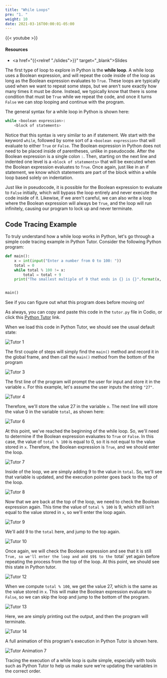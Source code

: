 ```yaml
---
title: "While Loops"
pre: "1. "
weight: 10
date: 2021-03-16T00:00:01-05:00
---
```


{{< youtube  >}}

#### Resources

* <a href="{{<relref "./slides">}}" target="_blank">Slides</a>

The first type of loop to explore in Python is the **while loop**. A while loop uses a Boolean expression, and will repeat the code inside of the loop as long as the Boolean expression evaluates to `True`. These loops are typically used when we want to repeat some steps, but we aren't sure exactly how many times it must be done. Instead, we typically know that there is some condition that must be `True` while we repeat the code, and once it turns `False` we can stop looping and continue with the program.

The general syntax for a while loop in Python is shown here:

```python
while <boolean expression>:
    <block of statements>
```

Notice that this syntax is very similar to an if statement. We start with the keyword `while`, followed by some sort of a `<boolean expression>` that will evaluate to either `True` or `False`. The Boolean expression in Python does not need to be placed inside of parentheses, unlike in pseudocode. After the Boolean expression is a single colon `:`. Then, starting on the next line and indented one level is a `<block of statements>` that will be executed when the Boolean expression evaluates to `True`. Once again, just like in an if statement, we know which statements are part of the block within a while loop based solely on indentation. 

Just like in pseudocode, it is possible for the Boolean expression to evaluate to `False` initially, which will bypass the loop entirely and never execute the code inside of it. Likewise, if we aren't careful, we can also write a loop where the Boolean expression will always be `True`, and the loop will run infinitely, causing our program to lock up and never terminate. 

## Code Tracing Example

To truly understand how a while loop works in Python, let's go through a simple code tracing example in Python Tutor. Consider the following Python program:

```python
def main():
    x = int(input("Enter a number from 0 to 100: "))
    total = 0
    while total % 100 != x:
        total = total + 9
    print("The smallest multiple of 9 that ends in {} is {}".format(x, total))


main()
```

See if you can figure out what this program does before moving on!

As always, you can copy and paste this code in the `tutor.py` file in Codio, or click this [Python Tutor](https://pythontutor.com/visualize.html#code=def%20main%28%29%3A%0A%20%20%20%20x%20%3D%20int%28input%28%22Enter%20a%20number%20from%200%20to%20100%22%29%29%0A%20%20%20%20total%20%3D%200%0A%20%20%20%20while%20total%20%25%20100%20!%3D%20x%3A%0A%20%20%20%20%20%20%20%20total%20%3D%20total%20%2B%209%0A%20%20%20%20print%28%22The%20smallest%20multiple%20of%209%20that%20ends%20in%20%7B%7D%20is%20%7B%7D%22.format%28x,%20total%29%29%0A%0A%0Amain%28%29&cumulative=false&curInstr=0&heapPrimitives=nevernest&mode=display&origin=opt-frontend.js&py=3&rawInputLstJSON=%5B%5D&textReferences=false) link.

When we load this code in Python Tutor, we should see the usual default state:

![Tutor 1](/images/lab11/tutor7_1.png)

The first couple of steps will simply find the `main()` method and record it in the global frame, and then call the `main()` method from the bottom of the program

![Tutor 3](/images/lab11/tutor7_3.png)

The first line of the program will prompt the user for input and store it in the variable `x`. For this example, let's assume the user inputs the string `"27"`.

![Tutor 4](/images/lab11/tutor7_4.png)

Therefore, we'll store the value $27$ in the variable `x`. The next line will store the value $0$ in the variable `total`, as shown here:

![Tutor 6](/images/lab11/tutor7_6.png)

At this point, we've reached the beginning of the while loop. So, we'll need to determine if the Boolean expression evaluates to `True` or `False`. In this case, the value of `total % 100` is equal to $0$, so it is not equal to the value stored in `x`. Therefore, the Boolean expression is `True`, and we should enter the loop.

![Tutor 7](/images/lab11/tutor7_7.png)

Inside of the loop, we are simply adding $9$ to the value in `total`. So, we'll see that variable is updated, and the execution pointer goes back to the top of the loop. 

![Tutor 8](/images/lab11/tutor7_8.png) 

Now that we are back at the top of the loop, we need to check the Boolean expression again. This time the value of `total % 100` is $9$, which still isn't equal to the value stored in `x`, so we'll enter the loop again.

![Tutor 9](/images/lab11/tutor7_9.png) 

We'll add $9$ to the `total` here, and jump to the top again.

![Tutor 10](/images/lab11/tutor7_10.png) 

Once again, we will check the Boolean expression and see that it is still `True, so we'll enter the loop and add $9$ to the `total` yet again before repeating the process from the top of the loop. At this point, we should see this state in Python tutor.

![Tutor 12](/images/lab11/tutor7_12.png) 

When we compute `total % 100`, we get the value $27$, which is the same as the value stored in `x`. This will make the Boolean expression evaluate to `False`, so we can skip the loop and jump to the bottom of the program.

![Tutor 13](/images/lab11/tutor7_13.png) 

Here, we are simply printing out the output, and then the program will terminate.

![Tutor 14](/images/lab11/tutor7_14.png) 

A full animation of this program's execution in Python Tutor is shown here.

![Tutor Animation 7](/images/lab11/tutor7.gif)

Tracing the execution of a while loop is quite simple, especially with tools such as Python Tutor to help us make sure we're updating the variables in the correct order. 